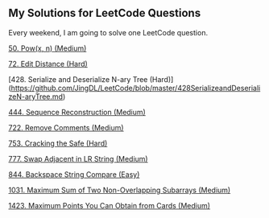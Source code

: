 ## My Solutions for LeetCode Questions
Every weekend, I am going to solve one LeetCode question.

[50. Pow(x, n) (Medium)](https://github.com/JingDL/LeetCode/blob/master/50Pow.md)

[72. Edit Distance (Hard)](https://github.com/JingDL/LeetCode/blob/master/72EditDistance.md)

[428. Serialize and Deserialize N-ary Tree (Hard)] (https://github.com/JingDL/LeetCode/blob/master/428SerializeandDeserializeN-aryTree.md)

[444. Sequence Reconstruction (Medium)](https://github.com/JingDL/LeetCode/blob/master/444SequenceReconstruction.md)

[722. Remove Comments (Medium)](https://github.com/JingDL/LeetCode/blob/master/722RemoveComments.md)

[753. Cracking the Safe (Hard)](https://github.com/JingDL/LeetCode/blob/master/753CrackingtheSafe.md)

[777. Swap Adjacent in LR String (Medium)](https://github.com/JingDL/LeetCode/blob/master/777SwapAdjacentinLRString.md)

[844. Backspace String Compare (Easy)](https://github.com/JingDL/LeetCode/blob/master/844BackspaceStringCompare.md)

[1031. Maximum Sum of Two Non-Overlapping Subarrays (Medium)](https://github.com/JingDL/LeetCode/blob/master/1031MaximumSumofTwoNonOverlappingSubarrays.md)

[1423. Maximum Points You Can Obtain from Cards (Medium)](https://github.com/JingDL/LeetCode/blob/master/1423MaximumPointsYouCanObtainfromCards.md)
